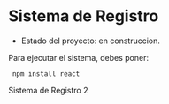 <h1>Sistema de Registro</h1>

- Estado del proyecto: en construccion.

Para ejecutar el sistema, debes poner:

``` npm install react```

Sistema de Registro 2
